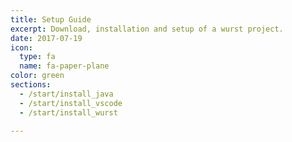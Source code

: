 ```yaml
---
title: Setup Guide
excerpt: Download, installation and setup of a wurst project.
date: 2017-07-19
icon:
  type: fa
  name: fa-paper-plane
color: green
sections:
  - /start/install_java
  - /start/install_vscode
  - /start/install_wurst

---
```

